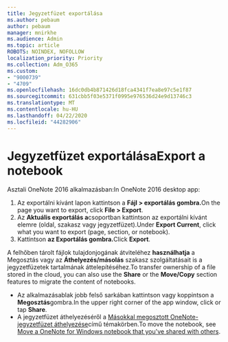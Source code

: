 ```yaml
---
title: Jegyzetfüzet exportálása
ms.author: pebaum
author: pebaum
manager: mnirkhe
ms.audience: Admin
ms.topic: article
ROBOTS: NOINDEX, NOFOLLOW
localization_priority: Priority
ms.collection: Adm_O365
ms.custom:
- "9000739"
- "4709"
ms.openlocfilehash: 16dc0db4b871426d18fca4341f7ea8e97c5e1f87
ms.sourcegitcommit: 631cbb5f03e5371f0995e976536d24e9d13746c3
ms.translationtype: MT
ms.contentlocale: hu-HU
ms.lasthandoff: 04/22/2020
ms.locfileid: "44282906"
---
```

# <a name="export-a-notebook"></a><span data-ttu-id="4f43d-102">Jegyzetfüzet exportálása</span><span class="sxs-lookup"><span data-stu-id="4f43d-102">Export a notebook</span></span>

<span data-ttu-id="4f43d-103">Asztali OneNote 2016 alkalmazásban:</span><span class="sxs-lookup"><span data-stu-id="4f43d-103">In OneNote 2016 desktop app:</span></span>

1. <span data-ttu-id="4f43d-104">Az exportálni kívánt lapon kattintson a **Fájl > exportálás gombra.**</span><span class="sxs-lookup"><span data-stu-id="4f43d-104">On the page you want to export, click **File > Export**.</span></span>
2. <span data-ttu-id="4f43d-105">Az **Aktuális exportálás a**csoportban kattintson az exportálni kívánt elemre (oldal, szakasz vagy jegyzetfüzet).</span><span class="sxs-lookup"><span data-stu-id="4f43d-105">Under **Export Current**, click what you want to export (page, section, or notebook).</span></span>
3. <span data-ttu-id="4f43d-106">Kattintson **az Exportálás gombra.**</span><span class="sxs-lookup"><span data-stu-id="4f43d-106">Click **Export**.</span></span>
 
<span data-ttu-id="4f43d-107">A felhőben tárolt fájlok tulajdonjogának átviteléhez **használhatja** a Megosztás vagy az **Áthelyezés/másolás** szakasz szolgáltatásait is a jegyzetfüzetek tartalmának áttelepítéséhez.</span><span class="sxs-lookup"><span data-stu-id="4f43d-107">To transfer ownership of a file stored in the cloud, you can also use the **Share** or the **Move/Copy** section features to migrate the content of notebooks.</span></span>  

- <span data-ttu-id="4f43d-108">Az alkalmazásablak jobb felső sarkában kattintson vagy koppintson a **Megosztás**gombra.</span><span class="sxs-lookup"><span data-stu-id="4f43d-108">In the upper right corner of the app window, click or tap **Share**.</span></span>
- <span data-ttu-id="4f43d-109">A jegyzetfüzet áthelyezéséről a [Másokkal megosztott OneNote-jegyzetfüzet áthelyezése](https://support.office.com/article/move-a-onenote-for-windows-notebook-that-you-ve-shared-with-others-56c7659e-1850-49a6-8874-e2db6b440cd4?ui=en-US&rs=en-US&ad=US)című témakörben.</span><span class="sxs-lookup"><span data-stu-id="4f43d-109">To move the notebook, see [Move a OneNote for Windows notebook that you've shared with others](https://support.office.com/article/move-a-onenote-for-windows-notebook-that-you-ve-shared-with-others-56c7659e-1850-49a6-8874-e2db6b440cd4?ui=en-US&rs=en-US&ad=US).</span></span>
